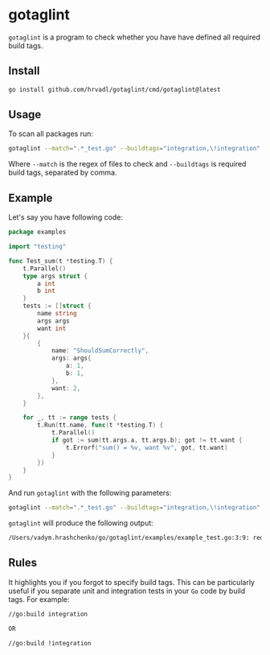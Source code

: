 # gotaglint

`gotaglint` is a program to check whether you have have defined all required build tags.

## Install

```sh
go install github.com/hrvadl/gotaglint/cmd/gotaglint@latest
```

## Usage

To scan all packages run:

```sh
gotaglint --match=".*_test.go" --buildtags="integration,\!integration" ./...
```

Where `--match` is the regex of files to check and `--buildtags` is required build tags, separated by comma.

## Example

Let's say you have following code:

```go
package examples

import "testing"

func Test_sum(t *testing.T) {
	t.Parallel()
	type args struct {
		a int
		b int
	}
	tests := []struct {
		name string
		args args
		want int
	}{
		{
			name: "ShouldSumCorrectly",
			args: args{
				a: 1,
				b: 1,
			},
			want: 2,
		},
	}

	for _, tt := range tests {
		t.Run(tt.name, func(t *testing.T) {
			t.Parallel()
			if got := sum(tt.args.a, tt.args.b); got != tt.want {
				t.Errorf("sum() = %v, want %v", got, tt.want)
			}
		})
	}
}
```

And run `gotaglint` with the following parameters:

```sh
gotaglint --match=".*_test.go" --buildtags="integration,\!integration" ./...
```

`gotaglint` will produce the following output:

```sh
/Users/vadym.hrashchenko/go/gotaglint/examples/example_test.go:3:9: required build tag is not found
```

## Rules

It highlights you if you forgot to specify build tags. This can be particularly useful if you separate
unit and integration tests in your `Go` code by build tags. For example:

```sh
//go:build integration

OR

//go:build !integration
```
